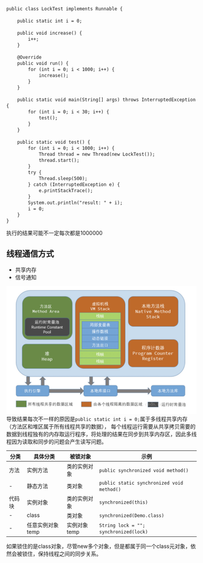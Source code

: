 ```
public class LockTest implements Runnable {

    public static int i = 0;

    public void increase() {
        i++;
    }

    @Override
    public void run() {
        for (int i = 0; i < 1000; i++) {
            increase();
        }
    }

    public static void main(String[] args) throws InterruptedException {
        for (int i = 0; i < 30; i++) {
            test();
        }
    }

    public static void test() {
        for (int i = 0; i < 1000; i++) {
            Thread thread = new Thread(new LockTest());
            thread.start();
        }
        try {
            Thread.sleep(500);
        } catch (InterruptedException e) {
            e.printStackTrace();
        }
        System.out.println("result: " + i);
        i = 0;
    }
}
```
执行的结果可能不一定每次都是1000000

## 线程通信方式
- 共享内存
- 信号通知

![内存](https://github.com/BecomingRich/Code-Gist/raw/master/pic/1.jpg)
导致结果每次不一样的原因是`public static int i = 0;`属于多线程共享内存（方法区和堆区属于所有线程共享的数据），
每个线程运行需要从共享拷贝需要的数据到线程独有的内存取运行程序，将处理的结果在同步到共享内存区，因此多线程因为读取和同步的问题会产生读写问题。

 分类 | 具体分类 | 被锁对象 | 示例 
 -|-|-|-
 方法|实例方法|类的实例对象|`public synchronized void method()`
  -|静态方法|类对象|`public static synchronized void method()`
代码块|实例对象|类的实例对象|`synchronized(this)`
  -|class|类对象|`synchronized(Demo.class)`
  -|任意实例对象temp|实例对象temp|`String lock = ""; synchronized(lock)`

  如果锁住的是class对象，尽管new多个对象，但是都属于同一个class元对象，依然会被锁住，保持线程之间的同步关系。

